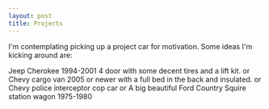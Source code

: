 ```yaml
---
layout: post
title: Projects
---
```

I'm contemplating picking up a project car for motivation.  Some ideas I'm kicking around are:

Jeep Cherokee 1994-2001 4 door with some decent tires and a lift kit.
or
Chevy cargo van 2005 or newer with a full bed in the back and insulated.
or
Chevy police interceptor cop car
or
A big beautiful Ford Country Squire station wagon 1975-1980



